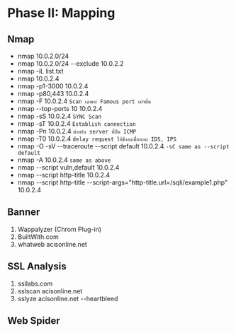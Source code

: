 # Phase II: Mapping
## Nmap
* nmap 10.0.2.0/24
* nmap 10.0.2.0/24 --exclude 10.0.2.2
* nmap -iL list.txt
* nmap 10.0.2.4
* nmap -p1-3000 10.0.2.4
* nmap -p80,443 10.0.2.4
* nmap -F 10.0.2.4 `Scan เฉพาะ Famous port เท่านั้น`
* nmap --top-ports 10 10.0.2.4
* nmap -sS 10.0.2.4 `SYNC Scan`
* nmap -sT 10.0.2.4 `Establish connection`
* nmap -Pn 10.0.2.4 `สำหรับ server ที่ปิด ICMP`
* nmap -T0 10.0.2.4 `delay request ให้ช้าลงเพื่อหลบ IDS, IPS`
* nmap -O -sV --traceroute --script default 10.0.2.4 `-sC same as --script default`
* nmap -A 10.0.2.4 `same as above`
* nmap --script vuln,default 10.0.2.4
* nmap --script http-title 10.0.2.4
* nmap --script http-title --script-args="http-title.url=/sqli/example1.php" 10.0.2.4

## Banner
1. Wappalyzer (Chrom Plug-in)
2. BuiltWith.com
3. whatweb acisonline.net

## SSL Analysis
1. ssllabs.com
2. sslscan acisonline.net
3. sslyze acisonline.net --heartbleed

## Web Spider



	



